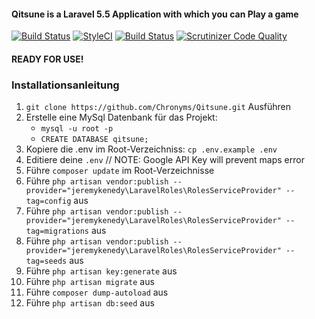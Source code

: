 #### Qitsune is a Laravel 5.5 Application with which you can Play a game
[![Build Status](https://travis-ci.org/Chronyms/Qitsune.svg?branch=admin-panel)](https://travis-ci.org/Chronyms/Qitsune)
[![StyleCI](https://styleci.io/repos/101512980/shield?branch=admin-panel)](https://styleci.io/repos/101512980)
[![Build Status](https://scrutinizer-ci.com/g/Chronyms/Qitsune/badges/build.png?b=admin-panel)](https://scrutinizer-ci.com/g/Chronyms/Qitsune/build-status/admin-panel)
[![Scrutinizer Code Quality](https://scrutinizer-ci.com/g/Chronyms/Qitsune/badges/quality-score.png?b=admin-panel)](https://scrutinizer-ci.com/g/Chronyms/Qitsune/?branch=admin-panel)

#### READY FOR USE!

### Installationsanleitung
1. `git clone https://github.com/Chronyms/Qitsune.git` Ausführen
2. Erstelle eine MySql Datenbank für das Projekt:
    * `mysql -u root -p`
    * `CREATE DATABASE qitsune;`
3. Kopiere die .env im Root-Verzeichniss: `cp .env.example .env`
4. Editiere deine `.env` // NOTE: Google API Key will prevent maps error
5. Führe `composer update` im Root-Verzeichnisse
6. Führe `php artisan vendor:publish --provider="jeremykenedy\LaravelRoles\RolesServiceProvider" --tag=config` aus
7. Führe `php artisan vendor:publish --provider="jeremykenedy\LaravelRoles\RolesServiceProvider" --tag=migrations` aus
8. Führe `php artisan vendor:publish --provider="jeremykenedy\LaravelRoles\RolesServiceProvider" --tag=seeds` aus
9. Führe `php artisan key:generate` aus
10. Führe `php artisan migrate` aus
11. Führe `composer dump-autoload` aus
12. Führe `php artisan db:seed` aus
